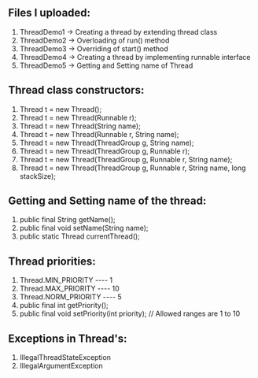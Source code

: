 Files I uploaded:
--------
1) ThreadDemo1 -> Creating a thread by extending thread class
2) ThreadDemo2 -> Overloading of run() method
3) ThreadDemo3 -> Overriding of start() method
4) ThreadDemo4 -> Creating a thread by implementing runnable interface
5) ThreadDemo5 -> Getting and Setting name of Thread

Thread class constructors:
-------------------------
1) Thread t = new Thread();
2) Thread t = new Thread(Runnable r);
3) Thread t = new Thread(String name);
4) Thread t = new Thread(Runnable r, String name);
5) Thread t = new Thread(ThreadGroup g, String name);
6) Thread t = new Thread(ThreadGroup g, Runnable r);
7) Thread t = new Thread(ThreadGroup g, Runnable r, String name);
8) Thread t = new Thread(ThreadGroup g, Runnable r, String name, long stackSize);

Getting and Setting name of the thread:
------------------
1) public final String getName();
2) public final void setName(String name);
3) public static Thread currentThread();

Thread priorities:
-----
1) Thread.MIN_PRIORITY ---- 1
2) Thread.MAX_PRIORITY ---- 10
3) Thread.NORM_PRIORITY ---- 5
4) public final int getPriority();
5) public final void setPriority(int priority); // Allowed ranges are 1 to 10

Exceptions in Thread's:
-----
1) IllegalThreadStateException 
2) IllegalArgumentException
